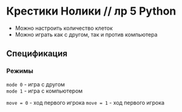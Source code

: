 # Крестики Нолики // лр 5 Python
- Можно настроить количество клеток
- Можно играть как с другом, так и против компьютера

## Спецификация
### Режимы
`mode 0` - игра с другом  
`mode 1` - игра с компьютером

`move = 0` - ход первого игрока
`move = 1` - ход первого игрока